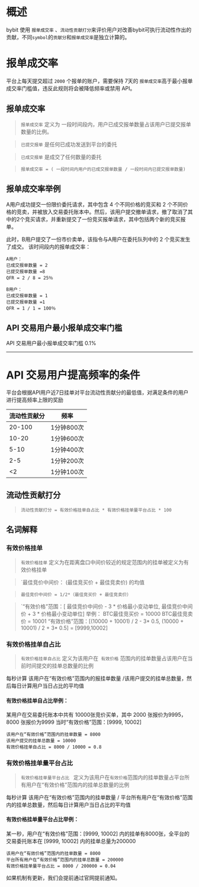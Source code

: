 # 概述
bybit 使用 `报单成交率` 、`流动性贡献打分`来评价用户对改善bybit可执行流动性作出的贡献，不同`symbol`的`贡献分`和`报单成交率`是独立计算的。

# 报单成交率 
平台上每天提交超过 `2000` 个报单的账户，需要保持 7天的 `报单成交率`高于最小报单成交率门槛值，违反此规则将会被降低频率或禁用 API。


## 报单成交率
> `报单成交率`  定义为 一段时间段内，用户已成交报单数量占该用户已提交报单数量的比例。

> `已提交报单`  是任何已成功发送到平台的委托

> `已成交报单`   是成交了任何数量的委托

> `报单成交率 = ( 一段时间内用户的已成交报单数量 / 一段时间内已提交报单数量)`


## 报单成交率举例
A用户成功提交一份限价委托请求，其中包含 4 个不同价格的竞买和 2 个不同价格的竞卖，并被放入交易委托账本中。然后，该用户提交撤单请求，撤了取消了其中的2个竞买请求，并重新提交了一份竞买报单请求，其中包括两个新的竞买报单。

此时，B用户提交了一份市价卖单，该指令与A用户在委托队列中的 2 个竞买发生了成交。
该时间段内的报单成交率：

```
A用户：
已成交报单数量 = 2
已提交报单数量 =8
QFR = 2 / 8 = 25％
```
```
B用户：
已成交报单数量 = 1
已提交报单数量 =1
QFR = 1 / 1 = 100％
```

## API 交易用户最小报单成交率门槛
API 交易用户最小报单成交率门槛      0.1%

---

# API 交易用户提高频率的条件
平台会根据API用户近7日挂单对平台流动性贡献分的最低值，对满足条件的用户进行提高频率上限的奖励

|  流动性贡献分    | 频率 |
|  ----    | ----  |
| 20-100   | 1分钟800次 |
| 10-20    | 1分钟600次 |
| 5-10     | 1分钟400次 |
| 2-5      | 1分钟200次 |
| <2       | 1分钟100次 |

## 流动性贡献打分

> `流动性贡献打分 = 有效价格挂单自占比 * 有效价格挂单量平台占比 * 100` 


## 名词解释

### 有效价格挂单

> `有效价格挂单` 定义为在距离盘口中间价较近的规定范围内的挂单被定义为有效价格挂单

> `最佳竞价中间价： (最佳竞买价 + 最佳竞卖价) 的均值

> `最佳竞价中间价 = 1/2*（最佳竞买价 + 最佳竞卖价）`

> `“有效价格”范围：[ 最佳竞价中间价 - 3 * 价格最小变动单位,  最佳竞价中间价 + 3 * 价格最小变动单位]
举例：
BTC最佳竞买价 = 10000
BTC最佳竞卖价 = 10001
“有效价格”范围：[(10000 + 10001) / 2 - 3* 0.5, (10000 + 10001) / 2 + 3* 0.5] = [9999,10002]


### 有效价格挂单自占比
> `有效价格挂单自占比`   定义为该用户在` 有效价格` 范围内的挂单数量占该用户在当前时间提交的挂单总数量的比例

每秒计算 该用户在“有效价格”范围内的报挂单数量 /该用户提交的挂单总数量，然后每日计算用户当日占比的平均值
#### 有效价格挂单自占比举例：
某用户在交易委托账本中共有 10000张竞价买单，其中 2000 张报价为9995，8000 张报价为9999
当时“有效价格”范围：[9999,  10002]

```
该用户在“有效价格”范围内的挂单数量 = 8000
该用户提交的挂单总数量 = 10000
有效价格挂单自占比 = 8000 / 10000 = 0.8
```
### 有效价格挂单量平台占比
> `有效价格挂单量平台占比 ` 定义为该用户在`有效价格`范围内的挂单数量占平台所有用户在“有效价格”范围内的挂单总数量的比例 

每秒计算  该用户在“有效价格”范围内的挂单数量 / 平台所有用户在“有效价格”范围内的挂单总数量，然后每日计算用户当日占比的平均值

#### 有效价格挂单量平台占比举例：
某一秒，用户在“有效价格”范围：[9999,  10002] 内的挂单有8000张，全平台的交易委托账本在 [9999,  10002] 内的挂单总量为200000

```
该用户在“有效价格”范围内的挂单数量 = 8000
平台所有用户在“有效价格”范围内的挂单总数量 = 200000
有效价格挂单量平台占比 = 8000 / 200000 = 0.04
```


如果机制有更新，我们会提前通过官网提前通知。

